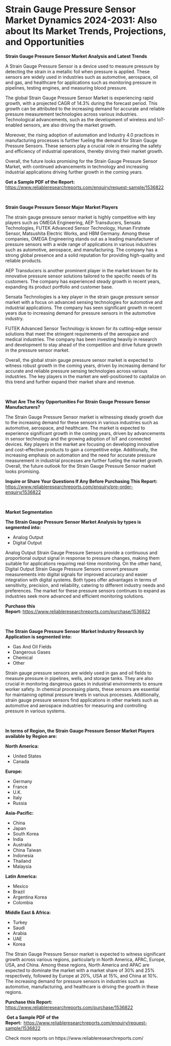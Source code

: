 <p><h1>Strain Gauge Pressure Sensor Market Dynamics 2024-2031: Also about Its Market Trends, Projections, and Opportunities</h1></p><p><strong>Strain Gauge Pressure Sensor Market Analysis and Latest Trends</strong></p>
<p><p>A Strain Gauge Pressure Sensor is a device used to measure pressure by detecting the strain in a metallic foil when pressure is applied. These sensors are widely used in industries such as automotive, aerospace, oil and gas, and healthcare for applications such as monitoring pressure in pipelines, testing engines, and measuring blood pressure.</p><p>The global Strain Gauge Pressure Sensor Market is experiencing rapid growth, with a projected CAGR of 14.3% during the forecast period. This growth can be attributed to the increasing demand for accurate and reliable pressure measurement technologies across various industries. Technological advancements, such as the development of wireless and IoT-enabled sensors, are also driving the market growth.</p><p>Moreover, the rising adoption of automation and Industry 4.0 practices in manufacturing processes is further fueling the demand for Strain Gauge Pressure Sensors. These sensors play a crucial role in ensuring the safety and efficiency of industrial operations, thereby driving their market growth.</p><p>Overall, the future looks promising for the Strain Gauge Pressure Sensor Market, with continued advancements in technology and increasing industrial applications driving further growth in the coming years.</p></p>
<p><strong>Get a Sample PDF of the Report:&nbsp;</strong> <a href="https://www.reliableresearchreports.com/enquiry/request-sample/1536822">https://www.reliableresearchreports.com/enquiry/request-sample/1536822</a></p>
<p>&nbsp;</p>
<p><strong>Strain Gauge Pressure Sensor Major Market Players</strong></p>
<p><p>The strain gauge pressure sensor market is highly competitive with key players such as OMEGA Engineering, AEP Transducers, Sensata Technologies, FUTEK Advanced Sensor Technology, Hunan Firstrate Sensor, Matsushita Electric Works, and HBM Germany. Among these companies, OMEGA Engineering stands out as a leading manufacturer of pressure sensors with a wide range of applications in various industries such as automotive, aerospace, and manufacturing. The company has a strong global presence and a solid reputation for providing high-quality and reliable products.</p><p>AEP Transducers is another prominent player in the market known for its innovative pressure sensor solutions tailored to the specific needs of its customers. The company has experienced steady growth in recent years, expanding its product portfolio and customer base.</p><p>Sensata Technologies is a key player in the strain gauge pressure sensor market with a focus on advanced sensing technologies for automotive and industrial applications. The company has seen significant growth in recent years due to increasing demand for pressure sensors in the automotive industry.</p><p>FUTEK Advanced Sensor Technology is known for its cutting-edge sensor solutions that meet the stringent requirements of the aerospace and medical industries. The company has been investing heavily in research and development to stay ahead of the competition and drive future growth in the pressure sensor market.</p><p>Overall, the global strain gauge pressure sensor market is expected to witness robust growth in the coming years, driven by increasing demand for accurate and reliable pressure sensing technologies across various industries. The key players in the market are well-positioned to capitalize on this trend and further expand their market share and revenue.</p></p>
<p>&nbsp;</p>
<p><strong>What Are The Key Opportunities For Strain Gauge Pressure Sensor Manufacturers?</strong></p>
<p><p>The Strain Gauge Pressure Sensor market is witnessing steady growth due to the increasing demand for these sensors in various industries such as automotive, aerospace, and healthcare. The market is expected to experience significant growth in the coming years, driven by advancements in sensor technology and the growing adoption of IoT and connected devices. Key players in the market are focusing on developing innovative and cost-effective products to gain a competitive edge. Additionally, the increasing emphasis on automation and the need for accurate pressure measurement in industrial processes are further fueling the market growth. Overall, the future outlook for the Strain Gauge Pressure Sensor market looks promising.</p></p>
<p><strong>Inquire or Share Your Questions If Any Before Purchasing This Report:</strong> <a href="https://www.reliableresearchreports.com/enquiry/pre-order-enquiry/1536822">https://www.reliableresearchreports.com/enquiry/pre-order-enquiry/1536822</a></p>
<p>&nbsp;</p>
<p><strong>Market Segmentation</strong></p>
<p><strong>The Strain Gauge Pressure Sensor Market Analysis by types is segmented into:</strong></p>
<p><ul><li>Analog Output</li><li>Digital Output</li></ul></p>
<p><p>Analog Output Strain Gauge Pressure Sensors provide a continuous and proportional output signal in response to pressure changes, making them suitable for applications requiring real-time monitoring. On the other hand, Digital Output Strain Gauge Pressure Sensors convert pressure measurements into digital signals for improved accuracy and easier integration with digital systems. Both types offer advantages in terms of sensitivity, precision, and reliability, catering to different industry needs and preferences. The market for these pressure sensors continues to expand as industries seek more advanced and efficient monitoring solutions.</p></p>
<p><strong>Purchase this Report:&nbsp;</strong><a href="https://www.reliableresearchreports.com/purchase/1536822">https://www.reliableresearchreports.com/purchase/1536822</a></p>
<p>&nbsp;</p>
<p><strong>The Strain Gauge Pressure Sensor Market Industry Research by Application is segmented into:</strong></p>
<p><ul><li>Gas And Oil Fields</li><li>Dangerous Gases</li><li>Chemical</li><li>Other</li></ul></p>
<p><p>Strain gauge pressure sensors are widely used in gas and oil fields to measure pressure in pipelines, wells, and storage tanks. They are also crucial in monitoring dangerous gases in industrial environments to ensure worker safety. In chemical processing plants, these sensors are essential for maintaining optimal pressure levels in various processes. Additionally, strain gauge pressure sensors find applications in other markets such as automotive and aerospace industries for measuring and controlling pressure in various systems.</p></p>
<p>&nbsp;</p>
<p><strong>In terms of Region, the Strain Gauge Pressure Sensor Market Players available by Region are:</strong></p>
<p>
    <p> <strong> North America: </strong>
        <ul>
            <li>United States</li>
            <li>Canada</li>
        </ul>
        </p> 
    <p> <strong> Europe: </strong>
        <ul>
            <li>Germany</li>
            <li>France</li>
            <li>U.K.</li>
            <li>Italy</li>
            <li>Russia</li>
        </ul>
        </p> 
    <p> <strong> Asia-Pacific: </strong>
        <ul>
            <li>China</li>
            <li>Japan</li>
            <li>South Korea</li>
            <li>India</li>
            <li>Australia</li>
            <li>China Taiwan</li>
            <li>Indonesia</li>
            <li>Thailand</li>
            <li>Malaysia</li>
        </ul>
        </p> 
    <p> <strong> Latin America: </strong>
        <ul>
            <li>Mexico</li>
            <li>Brazil</li>
            <li>Argentina Korea</li>
            <li>Colombia</li>
        </ul>
        </p> 
    <p> <strong> Middle East & Africa: </strong>
        <ul>
            <li>Turkey</li>
            <li>Saudi</li>
            <li>Arabia</li>
            <li>UAE</li>
            <li>Korea</li>
        </ul>
    </p>
    </p>
<p><p>The Strain Gauge Pressure Sensor market is expected to witness significant growth across various regions, particularly in North America, APAC, Europe, USA, and China. Among these regions, North America and APAC are expected to dominate the market with a market share of 30% and 25% respectively, followed by Europe at 20%, USA at 15%, and China at 10%. The increasing demand for pressure sensors in industries such as automotive, manufacturing, and healthcare is driving the growth in these regions.</p></p>
<p><strong>Purchase this Report: </strong><a href="https://www.reliableresearchreports.com/purchase/1536822">https://www.reliableresearchreports.com/purchase/1536822</a></p>
<p>&nbsp;<strong>Get a Sample PDF of the Report:&nbsp;&nbsp;</strong><a href="https://www.reliableresearchreports.com/enquiry/request-sample/1536822">https://www.reliableresearchreports.com/enquiry/request-sample/1536822</a></p>
<p><strong></strong></p>
<p>Check more reports on https://www.reliableresearchreports.com/</p>